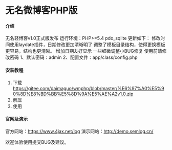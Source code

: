 # 无名微博客PHP版

#### 介绍
无名轻博客v1.0正式版发布
运行环境：PHP>=5.4 pdo_sqlite
更新如下：
修改时间使用laydate插件，日期修改更加清晰明了
调整了模板目录结构，使得更换模板更容易，结构也更清晰。
增加日期友好显示
一些细微调整小BUG修复
使用前请修改密码
1、默认密码：admin
2、配置文件：app/class/config.php



#### 安装教程

1. 下载 https://gitee.com/daimaguo/wmphp/blob/master/%E6%97%A0%E5%90%8D%E8%BD%BB%E5%8D%9A%E5%AE%A2v1.0.zip
2. 解压
3. 使用

#### 官网及演示

官方网站：https://www.4jax.net/log
演示网站：http://demo.semlog.cn/

欢迎体验使用提交BUG及建议。